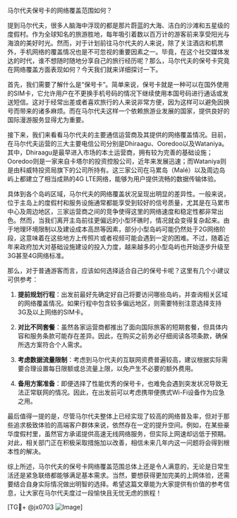 马尔代夫保号卡的网络覆盖范围如何？

提到马尔代夫，很多人脑海中浮现的都是那片蔚蓝的大海、洁白的沙滩和五星级的度假村。作为全球知名的旅游胜地，每年吸引着数以百万计的游客前来享受阳光与海浪的美好时光。然而，对于计划前往马尔代夫的人来说，除了关注酒店和机票外，手机网络的覆盖情况也是不可忽视的重要因素之一。毕竟，在这个社交媒体发达的时代，谁不想随时随地分享自己的旅行经历呢？那么，马尔代夫的保号卡究竟在网络覆盖方面表现如何？今天我们就来详细探讨一下。

首先，我们需要了解什么是“保号卡”。简单来说，保号卡就是一种可以在国外使用的SIM卡，它允许用户在不更换手机号码的情况下继续使用本国号码进行通话或发送短信。这对于经常出差或者喜欢旅行的人来说非常方便，因为这样可以避免因换号而带来的诸多麻烦。而在马尔代夫这样一个依赖旅游业发展的国家，提供良好的国际漫游服务显得尤为重要。

接下来，我们来看看马尔代夫的主要通信运营商及其提供的网络覆盖情况。目前，在马尔代夫运营的三大主要电信公司分别是Dhiraagu、Ooredoo以及Wataniya。其中，Dhiraagu是最早进入市场的本土运营商，拥有较为完善的基础设施；Ooredoo则是一家来自卡塔尔的投资控股公司，近年来发展迅速；而Wataniya则是由科威特投资局旗下的公司所持有。这三家公司在马累岛（Malé）以及周边岛屿上都建立了相当成熟的4G LTE网络，能够为用户提供流畅的数据传输体验。

具体到各个岛屿区域，马尔代夫的网络覆盖状况呈现出明显的差异性。一般来说，位于主岛上的度假村和服务设施通常都能享受到较好的信号质量，尤其是在马累市中心及周边地区，三家运营商之间的竞争使得这里的网络速度和稳定性都非常出色。然而，当我们离开主岛前往更偏远的小型环礁时，情况就会变得复杂起来。由于地理环境限制以及建设成本高昂等因素，部分小型岛屿可能仍然处于2G网络阶段，这意味着在这些地方上传照片或者视频可能会遇到一定的困难。不过，随着近年来政府加大对基础设施建设的投入力度，越来越多的小型岛屿也开始逐步升级至3G甚至4G网络标准。

那么，对于普通游客而言，应该如何选择适合自己的保号卡呢？这里有几个小建议可供参考：

1. **提前规划行程**：出发前最好先确定好自己将要访问哪些岛屿，并查询相关区域的网络覆盖情况。如果行程中包含较多偏远地区，则需要特别注意选择支持3G及以上网络的SIM卡。

2. **对比不同套餐**：虽然各家运营商都推出了面向国际旅客的短期套餐，但具体内容和服务条款可能存在差异。因此，在购买之前务必仔细阅读各项条款，确保所选方案符合个人需求。

3. **考虑数据流量限制**：考虑到马尔代夫的互联网资费普遍较高，建议根据实际需要合理设置每日限额或总流量上限，以免产生不必要的额外费用。

4. **备用方案准备**：即便选择了性能优秀的保号卡，也难免会遇到突发状况导致无法正常联网的情况。因此，在出发前可以考虑携带便携式Wi-Fi设备作为应急之用。

最后值得一提的是，尽管马尔代夫整体上已经实现了较高的网络普及率，但对于那些追求极致体验的高端客户群体来说，依然存在一定的提升空间。例如，在某些豪华度假村里，虽然官方承诺提供高速无线网络服务，但实际上网速却远低于预期。对此，相关部门正在积极采取措施加以改善，相信未来几年内这一问题将会得到根本性的解决。

综上所述，马尔代夫的保号卡网络覆盖范围总体上还是令人满意的，无论是日常生活还是紧急联络都能够满足基本需求。当然，要想获得更加完美的上网体验，还需要结合自身实际情况做出明智的选择。希望这篇文章能为大家提供有价值的参考信息，让大家在马尔代夫度过一段愉快且无忧无虑的旅程！

[TG💪+ @jx0703 ![Image](https://github.com/user-attachments/assets/dbca1d08-cadb-493c-b0ec-ad6f7a83f270)]